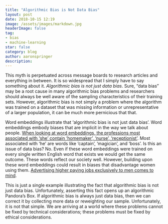 ```yaml
---
title: "Algorithmic Bias is Not Data Bias"
layout: post
date: 2018-10-15 12:19
image: /assets/images/markdown.jpg
headerImage: false
tag:
- bias
- machine-learning
star: false
category: blog
author: aaronspringer
description: 
---
```

This myth is perpetuated across message boards to research articles and everything in between. It is so widespread that I simply have to say something about it. _Algorithmic bias is not just data bias_. Sure, “data bias” may be a root cause in many algorithmic bias problems and researchers should always be well aware of the sampling characteristics of their training sets. However, algorithmic bias is not simply a problem where the algorithm was trained on a dataset that was missing information or unrepresentative of a larger population, it can be much more pernicious that that.

Word embeddings illustrate that ‘algorithmic bias is not just data bias’. Word embeddings embody biases that are implicit in the way we talk about people. [When looking at word embeddings, the professions most associated with ‘she’ contain ‘homemaker’, ‘nurse’, ‘receptionist’](http://papers.nips.cc/paper/6227-man-is-to-computer-programmer-as-woman-is-to-homemaker-debiasing-word-embeddings). Most associated with ‘he’ are words like ‘captain’, ‘magician’, and ‘boss’. Is this an issue of data bias? No. Even if these word embeddings were trained on every single written English word that exists we would get the same outcome. These words reflect our society well. However, building upon these word embeddings could result in biases that disadvantage women using them. [Advertising higher paying jobs exclusively to men comes to mind](https://www.theguardian.com/technology/2015/jul/08/women-less-likely-ads-high-paid-jobs-google-study).

This is just a single example illustrating the fact that algorithmic bias is not just data bias. Unfortunately, asserting this fact opens up an algorithmic Pandora’s Box. If algorithmic bias is always just data bias, then we can correct it by collecting more data or reweighting our sample. Unfortunately, it is not that simple. We are arriving at a world where these problems cannot be fixed by technical considerations; these problems must be fixed by ethical considerations.

